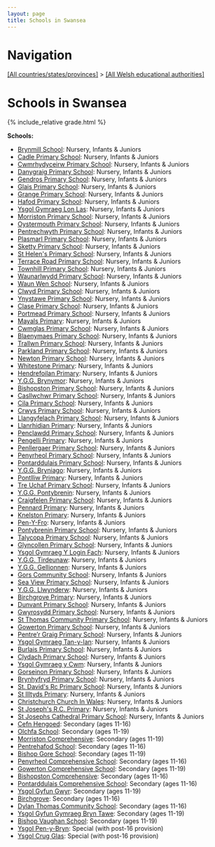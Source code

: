 ```yaml
---
layout: page
title: Schools in Swansea
---
```

# Navigation

[[All countries/states/provinces]](../..) > [[All Welsh educational authorities]](..)

# Schools in Swansea

{% include_relative grade.html %}

**Schools:**

- [Brynmill School](Brynmill_School): Nursery, Infants & Juniors
- [Cadle Primary School](Cadle_Primary_School): Nursery, Infants & Juniors
- [Cwmrhydyceirw Primary School](Cwmrhydyceirw_Primary_School): Nursery, Infants & Juniors
- [Danygraig Primary School](Danygraig_Primary_School): Nursery, Infants & Juniors
- [Gendros Primary School](Gendros_Primary_School): Nursery, Infants & Juniors
- [Glais Primary School](Glais_Primary_School): Nursery, Infants & Juniors
- [Grange Primary School](Grange_Primary_School): Nursery, Infants & Juniors
- [Hafod Primary School](Hafod_Primary_School): Nursery, Infants & Juniors
- [Ysgol Gymraeg Lon Las](Ysgol_Gymraeg_Lon_Las): Nursery, Infants & Juniors
- [Morriston Primary School](Morriston_Primary_School): Nursery, Infants & Juniors
- [Oystermouth Primary School](Oystermouth_Primary_School): Nursery, Infants & Juniors
- [Pentrechwyth Primary School](Pentrechwyth_Primary_School): Nursery, Infants & Juniors
- [Plasmarl Primary School](Plasmarl_Primary_School): Nursery, Infants & Juniors
- [Sketty Primary School](Sketty_Primary_School): Nursery, Infants & Juniors
- [St Helen's Primary School](St_Helen's_Primary_School): Nursery, Infants & Juniors
- [Terrace Road Primary School](Terrace_Road_Primary_School): Nursery, Infants & Juniors
- [Townhill Primary School](Townhill_Primary_School): Nursery, Infants & Juniors
- [Waunarlwydd Primary School](Waunarlwydd_Primary_School): Nursery, Infants & Juniors
- [Waun Wen School](Waun_Wen_School): Nursery, Infants & Juniors
- [Clwyd Primary School](Clwyd_Primary_School): Nursery, Infants & Juniors
- [Ynystawe Primary School](Ynystawe_Primary_School): Nursery, Infants & Juniors
- [Clase Primary School](Clase_Primary_School): Nursery, Infants & Juniors
- [Portmead Primary School](Portmead_Primary_School): Nursery, Infants & Juniors
- [Mayals Primary](Mayals_Primary): Nursery, Infants & Juniors
- [Cwmglas Primary School](Cwmglas_Primary_School): Nursery, Infants & Juniors
- [Blaenymaes Primary School](Blaenymaes_Primary_School): Nursery, Infants & Juniors
- [Trallwn Primary School](Trallwn_Primary_School): Nursery, Infants & Juniors
- [Parkland Primary School](Parkland_Primary_School): Nursery, Infants & Juniors
- [Newton Primary School](Newton_Primary_School): Nursery, Infants & Juniors
- [Whitestone Primary](Whitestone_Primary): Nursery, Infants & Juniors
- [Hendrefoilan Primary](Hendrefoilan_Primary): Nursery, Infants & Juniors
- [Y.G.G. Brynymor](Y.G.G._Brynymor): Nursery, Infants & Juniors
- [Bishopston Primary School](Bishopston_Primary_School): Nursery, Infants & Juniors
- [Casllwchwr Primary School](Casllwchwr_Primary_School): Nursery, Infants & Juniors
- [Cila Primary School](Cila_Primary_School): Nursery, Infants & Juniors
- [Crwys Primary School](Crwys_Primary_School): Nursery, Infants & Juniors
- [Llangyfelach Primary School](Llangyfelach_Primary_School): Nursery, Infants & Juniors
- [Llanrhidian Primary](Llanrhidian_Primary): Nursery, Infants & Juniors
- [Penclawdd Primary School](Penclawdd_Primary_School): Nursery, Infants & Juniors
- [Pengelli Primary](Pengelli_Primary): Nursery, Infants & Juniors
- [Penllergaer Primary School](Penllergaer_Primary_School): Nursery, Infants & Juniors
- [Penyrheol Primary School](Penyrheol_Primary_School): Nursery, Infants & Juniors
- [Pontarddulais Primary School](Pontarddulais_Primary_School): Nursery, Infants & Juniors
- [Y.G.G. Bryniago](Y.G.G._Bryniago): Nursery, Infants & Juniors
- [Pontlliw Primary](Pontlliw_Primary): Nursery, Infants & Juniors
- [Tre Uchaf Primary School](Tre_Uchaf_Primary_School): Nursery, Infants & Juniors
- [Y.G.G. Pontybrenin](Y.G.G._Pontybrenin): Nursery, Infants & Juniors
- [Craigfelen Primary School](Craigfelen_Primary_School): Nursery, Infants & Juniors
- [Pennard Primary](Pennard_Primary): Nursery, Infants & Juniors
- [Knelston Primary](Knelston_Primary): Nursery, Infants & Juniors
- [Pen-Y-Fro](Pen-Y-Fro): Nursery, Infants & Juniors
- [Pontybrenin Primary School](Pontybrenin_Primary_School): Nursery, Infants & Juniors
- [Talycopa Primary School](Talycopa_Primary_School): Nursery, Infants & Juniors
- [Glyncollen Primary School](Glyncollen_Primary_School): Nursery, Infants & Juniors
- [Ysgol Gymraeg Y Login Fach](Ysgol_Gymraeg_Y_Login_Fach): Nursery, Infants & Juniors
- [Y.G.G. Tirdeunaw](Y.G.G._Tirdeunaw): Nursery, Infants & Juniors
- [Y.G.G. Gellionnen](Y.G.G._Gellionnen): Nursery, Infants & Juniors
- [Gors Community School](Gors_Community_School): Nursery, Infants & Juniors
- [Sea View Primary School](Sea_View_Primary_School): Nursery, Infants & Juniors
- [Y.G.G. Llwynderw](Y.G.G._Llwynderw): Nursery, Infants & Juniors
- [Birchgrove Primary](Birchgrove_Primary): Nursery, Infants & Juniors
- [Dunvant Primary School](Dunvant_Primary_School): Nursery, Infants & Juniors
- [Gwyrosydd Primary School](Gwyrosydd_Primary_School): Nursery, Infants & Juniors
- [St Thomas Community Primary School](St_Thomas_Community_Primary_School): Nursery, Infants & Juniors
- [Gowerton Primary School](Gowerton_Primary_School): Nursery, Infants & Juniors
- [Pentre’r Graig Primary School](Pentre’r_Graig_Primary_School): Nursery, Infants & Juniors
- [Ysgol Gymraeg Tan-y-lan](Ysgol_Gymraeg_Tan-y-lan): Nursery, Infants & Juniors
- [Burlais Primary School](Burlais_Primary_School): Nursery, Infants & Juniors
- [Clydach Primary School](Clydach_Primary_School): Nursery, Infants & Juniors
- [Ysgol Gymraeg y Cwm](Ysgol_Gymraeg_y_Cwm): Nursery, Infants & Juniors
- [Gorseinon Primary School](Gorseinon_Primary_School): Nursery, Infants & Juniors
- [Brynhyfryd Primary School](Brynhyfryd_Primary_School): Nursery, Infants & Juniors
- [St. David's Rc Primary School](St._David's_Rc_Primary_School): Nursery, Infants & Juniors
- [St Illtyds Primary](St_Illtyds_Primary): Nursery, Infants & Juniors
- [Christchurch Church In Wales](Christchurch_Church_In_Wales): Nursery, Infants & Juniors
- [St Joseph's R.C. Primary](St_Joseph's_R.C._Primary): Nursery, Infants & Juniors
- [St Josephs Cathedral Primary School](St_Josephs_Cathedral_Primary_School): Nursery, Infants & Juniors
- [Cefn Hengoed](Cefn_Hengoed): Secondary (ages 11-16)
- [Olchfa School](Olchfa_School): Secondary (ages 11-19)
- [Morriston Comprehensive](Morriston_Comprehensive): Secondary (ages 11-19)
- [Pentrehafod School](Pentrehafod_School): Secondary (ages 11-16)
- [Bishop Gore School](Bishop_Gore_School): Secondary (ages 11-19)
- [Penyrheol Comprehensive School](Penyrheol_Comprehensive_School): Secondary (ages 11-16)
- [Gowerton Comprehensive School](Gowerton_Comprehensive_School): Secondary (ages 11-19)
- [Bishopston Comprehensive](Bishopston_Comprehensive): Secondary (ages 11-16)
- [Pontarddulais Comprehensive School](Pontarddulais_Comprehensive_School): Secondary (ages 11-16)
- [Ysgol Gyfun Gwyr](Ysgol_Gyfun_Gwyr): Secondary (ages 11-19)
- [Birchgrove](Birchgrove): Secondary (ages 11-16)
- [Dylan Thomas Community School](Dylan_Thomas_Community_School): Secondary (ages 11-16)
- [Ysgol Gyfun Gymraeg Bryn Tawe](Ysgol_Gyfun_Gymraeg_Bryn_Tawe): Secondary (ages 11-19)
- [Bishop Vaughan School](Bishop_Vaughan_School): Secondary (ages 11-19)
- [Ysgol Pen-y-Bryn](Ysgol_Pen-y-Bryn): Special (with post-16 provision)
- [Ysgol Crug Glas](Ysgol_Crug_Glas): Special (with post-16 provision)
